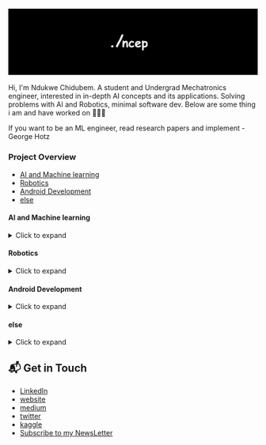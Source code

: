 ![Banner](/banner_c.png)

Hi, I'm Ndukwe Chidubem. A student and Undergrad Mechatronics engineer, interested in in-depth AI concepts and its applications.
Solving problems with AI and Robotics, minimal software dev.
Below are some thing i am and have worked on 💯👨‍💻

If you want to be an ML engineer, read research papers and implement - George Hotz

### Project Overview
- [AI and Machine learning](#ai-and-machine-learning)
- [Robotics](#robotics)
- [Android Development](#android-development)
- [else](#else)

#### AI and Machine learning

<details>
<summary>Click to expand</summary>

| Name | Description | Language | Status | Type | Other links |
|------------------|----------------------|----------|---------|--------|-------------|
| [Mnist App](https://duks31.github.io/mnist-app/) | Mnist App is a digit recognizer that uses machine learning, precisely Convolution Neural Network (CNN) | Python & Flutter | ![Build Status](https://img.shields.io/badge/Done-brightgreen) | Project |
| [Gradient Descent](https://github.com/Duks31/gradeint-descent) | Learning about Gradient Descent used in training Neural Networks | Python | ![Build Status](https://img.shields.io/badge/Done-brightgreen) | Research | [Medium](https://medium.com/@chidubemndukwe/understanding-gradient-descent-25233d783cb7) |
| [Nigeria house price prediction](https://github.com/Duks31/nigeria-housing-prices-prediction---kaggle--) | A machine learning model that predicts house prices in Nigeria | Python | ![Build Status](https://img.shields.io/badge/Done-brightgreen) | Project | [Kaggle](https://www.kaggle.com/code/chidubemndukwe/predicting-nigeria-house-prices) |
| [News Harbor](https://github.com/Duks31/news-harbor) | News Harbor is a platform that detects the sentiment of News Articles | Python | ![Build Status](https://img.shields.io/badge/Done-brightgreen) | Project |
| [GAN](https://github.com/Duks31/GAN) | Build a GAN (Geneartive Adversarial Network) that generates images | Python | ![Build Status](https://img.shields.io/badge/Done-brightgreen) | Project | [Substack](https://open.substack.com/pub/ncep/p/ep3-gans-pt2?r=18rqnt&utm_campaign=post&utm_medium=web) |
| [Car prediction](https://github.com/Duks31/car_price-prediction) | End to End Machine learning project that predicts car prices | Python | ![Build Status](https://img.shields.io/badge/Done-brightgreen) | Project | [Medium](https://medium.com/@chidubemndukwe/ml-from-data-scraping-to-deployment-fa7ddc5fab5c) |
| [churn Prediction](https://github.com/Duks31/churn_prediction) | Churn predictor using machine learning and powerBI visualization  | Python & PowerBI | ![Build Status](https://img.shields.io/badge/Done-brightgreen) | Project |
| [Corise-app](https://github.com/Duks31/Corise--app) | A podcast summary app that uses OpenAI API to summarize podcast episodes, identify podcast guests and key highlights | Python | ![Build Status](https://img.shields.io/badge/Done-brightgreen) | Course & Project |
| ragchat| Ragchat is an application that basically helps the user to talk to a document, PDF for example, using AI | Python | ![Build Status](https://img.shields.io/badge/In%20progress-yellow) | Project |
| [Air Quality Predictor](https://github.com/Duks31/air_quality) | An air quality forecasting service using machine learning | Python | ![Build Status](https://img.shields.io/badge/In%20progress-yellow) | Project |


</details>

#### Robotics

<details>
<summary>Click to expand</summary>

| Name | Description | Language | Status | Type | Other links |
|------------------|----------------------|----------|---------|--------|-------------|
| Autonomous Robot | Making an Autonomous Robot with the help of machine learning and AI | ROS and Fusion360 |  ![Build Status](https://img.shields.io/badge/In%20progress-yellow) | Learning and Project |

</details>

#### Android Development

<details>
<summary>Click to expand</summary>

| Name | Description | Language | Status | Type | Other links |
|------------------|----------------------|----------|---------|--------|-------------|
| [DishDash](https://github.com/Duks31/dishdash) | DishDash is a food delivery application that allows you to order food from different vendors and also gives you the ability to add food items to the market, making being a vendor seamless | Flutter and Firebase | ![Build Status](https://img.shields.io/badge/Done-brightgreen) | Project |
| [Capp](https://github.com/Duks31/capp) | Capp is a minimal chat application designed in flutter, basic sending and receiving messages | Dart & Flutter | ![Build Status](https://img.shields.io/badge/Done-brightgreen) | Learning & Project |

</details>

#### else

<details>
<summary>Click to expand</summary>

| Name | Description | Language | Status | Type | Other links |
|------------------|----------------------|----------|---------|--------|-------------|
| [Nerd Stack](https://ncep.substack.com/) | Nerd Stack is a newsletter that talks about AI, Robotics, and Mechatronics |  | ![Build Status](https://img.shields.io/badge/In%20progress-yellow) | Project & Learning | [Substack](https://ncep.substack.com/) |
| [RCC](https://github.com/Duks31/rcc--resistor-color-code-) | A resistor color code calculator | C++ | ![Build Status](https://img.shields.io/badge/Done-brightgreen) | Learning & Project |

</details>

## 📬 Get in Touch

- [LinkedIn](https://www.linkedin.com/in/chidubem-ndukwe-b8778920a/)
- [website](https://duks31.github.io/)
- [medium](https://medium.com/@chidubemndukwe)
- [twitter](https://x.com/ChidubemNdukwe)
- [kaggle](https://www.kaggle.com/chidubemndukwe)
- [Subscribe to my NewsLetter](https://ncep.substack.com/)
